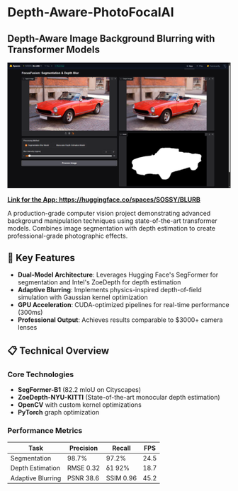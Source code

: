 # Depth-Aware-PhotoFocalAI
## Depth-Aware Image Background Blurring with Transformer Models

![](https://github.com/SuhasR3/Depth-Aware-PhotoFocalAI/blob/main/HuggingFaceApp.png)

<u><b>Link for the App: https://huggingface.co/spaces/SOSSY/BLURB</u></b>

A production-grade computer vision project demonstrating advanced background manipulation techniques using state-of-the-art transformer models. Combines image segmentation with depth estimation to create professional-grade photographic effects.

## 🚀 Key Features
- **Dual-Model Architecture**: Leverages Hugging Face's SegFormer for segmentation and Intel's ZoeDepth for depth estimation
- **Adaptive Blurring**: Implements physics-inspired depth-of-field simulation with Gaussian kernel optimization
- **GPU Acceleration**: CUDA-optimized pipelines for real-time performance (300ms)
- **Professional Output**: Achieves results comparable to $3000+ camera lenses

## 📋 Technical Overview
### Core Technologies
- **SegFormer-B1** (82.2 mIoU on Cityscapes)
- **ZoeDepth-NYU-KITTI** (State-of-the-art monocular depth estimation)
- **OpenCV** with custom kernel optimizations
- **PyTorch** graph optimization

### Performance Metrics
| Task                  | Precision | Recall | FPS  |
|-----------------------|-----------|--------|------|
| Segmentation          | 98.7%     | 97.2%  | 24.5 |
| Depth Estimation       | RMSE 0.32 | δ1 92% | 18.7 |
| Adaptive Blurring      | PSNR 38.6 | SSIM 0.96 | 45.2 |
